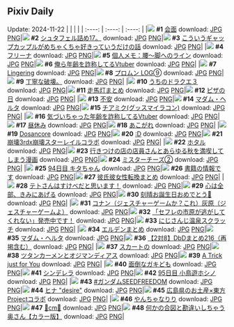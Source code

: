 ## Pixiv Daily
Update: 2024-11-22
|      |      |      |
| :----: | :----: | :----: |
|![](https://pixiv.microyu.workers.dev/c/240x480/img-master/img/2024/11/20/00/00/23/124457097_p0_master1200.jpg) **#1** [会面](https://www.pixiv.net/artworks/124457097) download: [JPG](https://pixiv.microyu.workers.dev/img-original/img/2024/11/20/00/00/23/124457097_p0.jpg) [PNG](https://pixiv.microyu.workers.dev/img-original/img/2024/11/20/00/00/23/124457097_p0.png)|![](https://pixiv.microyu.workers.dev/c/240x480/img-master/img/2024/11/20/09/54/35/124466110_p0_master1200.jpg) **#2** [シュタフェル詰め17。](https://www.pixiv.net/artworks/124466110) download: [JPG](https://pixiv.microyu.workers.dev/img-original/img/2024/11/20/09/54/35/124466110_p0.jpg) [PNG](https://pixiv.microyu.workers.dev/img-original/img/2024/11/20/09/54/35/124466110_p0.png)|![](https://pixiv.microyu.workers.dev/c/240x480/img-master/img/2024/11/20/00/23/02/124458174_p0_master1200.jpg) **#3** [こういうギャップカップルがめちゃくちゃ好きっていうだけの話](https://www.pixiv.net/artworks/124458174) download: [JPG](https://pixiv.microyu.workers.dev/img-original/img/2024/11/20/00/23/02/124458174_p0.jpg) [PNG](https://pixiv.microyu.workers.dev/img-original/img/2024/11/20/00/23/02/124458174_p0.png)|
|![](https://pixiv.microyu.workers.dev/c/240x480/img-master/img/2024/11/20/00/08/46/124457687_p0_master1200.jpg) **#4** [フリーナ](https://www.pixiv.net/artworks/124457687) download: [JPG](https://pixiv.microyu.workers.dev/img-original/img/2024/11/20/00/08/46/124457687_p0.jpg) [PNG](https://pixiv.microyu.workers.dev/img-original/img/2024/11/20/00/08/46/124457687_p0.png)|![](https://pixiv.microyu.workers.dev/c/240x480/img-master/img/2024/11/21/06/00/08/124490902_p0_master1200.jpg) **#5** [個人メモ：腰～脚へのライン](https://www.pixiv.net/artworks/124490902) download: [JPG](https://pixiv.microyu.workers.dev/img-original/img/2024/11/21/06/00/08/124490902_p0.jpg) [PNG](https://pixiv.microyu.workers.dev/img-original/img/2024/11/21/06/00/08/124490902_p0.png)|![](https://pixiv.microyu.workers.dev/c/240x480/img-master/img/2024/11/20/20/21/34/124477478_p0_master1200.jpg) **#6** [俺ら年齢を詐称してるVtuber](https://www.pixiv.net/artworks/124477478) download: [JPG](https://pixiv.microyu.workers.dev/img-original/img/2024/11/20/20/21/34/124477478_p0.jpg) [PNG](https://pixiv.microyu.workers.dev/img-original/img/2024/11/20/20/21/34/124477478_p0.png)|
|![](https://pixiv.microyu.workers.dev/c/240x480/img-master/img/2024/11/21/00/30/03/124485967_p0_master1200.jpg) **#7** [Lingering](https://www.pixiv.net/artworks/124485967) download: [JPG](https://pixiv.microyu.workers.dev/img-original/img/2024/11/21/00/30/03/124485967_p0.jpg) [PNG](https://pixiv.microyu.workers.dev/img-original/img/2024/11/21/00/30/03/124485967_p0.png)|![](https://pixiv.microyu.workers.dev/c/240x480/img-master/img/2024/11/20/05/15/30/124462798_p0_master1200.jpg) **#8** [プロムン LOG➈](https://www.pixiv.net/artworks/124462798) download: [JPG](https://pixiv.microyu.workers.dev/img-original/img/2024/11/20/05/15/30/124462798_p0.jpg) [PNG](https://pixiv.microyu.workers.dev/img-original/img/2024/11/20/05/15/30/124462798_p0.png)|![](https://pixiv.microyu.workers.dev/c/240x480/img-master/img/2024/11/20/12/42/11/124466574_p0_master1200.jpg) **#9** [丁寧な破壊。](https://www.pixiv.net/artworks/124466574) download: [JPG](https://pixiv.microyu.workers.dev/img-original/img/2024/11/20/12/42/11/124466574_p0.jpg) [PNG](https://pixiv.microyu.workers.dev/img-original/img/2024/11/20/12/42/11/124466574_p0.png)|
|![](https://pixiv.microyu.workers.dev/c/240x480/img-master/img/2024/11/20/18/21/02/124474240_p0_master1200.jpg) **#10** [うちのドラクエ３](https://www.pixiv.net/artworks/124474240) download: [JPG](https://pixiv.microyu.workers.dev/img-original/img/2024/11/20/18/21/02/124474240_p0.jpg) [PNG](https://pixiv.microyu.workers.dev/img-original/img/2024/11/20/18/21/02/124474240_p0.png)|![](https://pixiv.microyu.workers.dev/c/240x480/img-master/img/2024/11/20/13/40/35/124469365_p0_master1200.jpg) **#11** [走馬灯まとめ](https://www.pixiv.net/artworks/124469365) download: [JPG](https://pixiv.microyu.workers.dev/img-original/img/2024/11/20/13/40/35/124469365_p0.jpg) [PNG](https://pixiv.microyu.workers.dev/img-original/img/2024/11/20/13/40/35/124469365_p0.png)|![](https://pixiv.microyu.workers.dev/c/240x480/img-master/img/2024/11/20/16/42/04/124471971_p0_master1200.jpg) **#12** [ピザの日](https://www.pixiv.net/artworks/124471971) download: [JPG](https://pixiv.microyu.workers.dev/img-original/img/2024/11/20/16/42/04/124471971_p0.jpg) [PNG](https://pixiv.microyu.workers.dev/img-original/img/2024/11/20/16/42/04/124471971_p0.png)|
|![](https://pixiv.microyu.workers.dev/c/240x480/img-master/img/2024/11/20/22/13/37/124481127_p0_master1200.jpg) **#13** [不安](https://www.pixiv.net/artworks/124481127) download: [JPG](https://pixiv.microyu.workers.dev/img-original/img/2024/11/20/22/13/37/124481127_p0.jpg) [PNG](https://pixiv.microyu.workers.dev/img-original/img/2024/11/20/22/13/37/124481127_p0.png)|![](https://pixiv.microyu.workers.dev/c/240x480/img-master/img/2024/11/21/15/04/46/124484676_p0_master1200.jpg) **#14** [マダム・ヘルタ](https://www.pixiv.net/artworks/124484676) download: [JPG](https://pixiv.microyu.workers.dev/img-original/img/2024/11/21/15/04/46/124484676_p0.jpg) [PNG](https://pixiv.microyu.workers.dev/img-original/img/2024/11/21/15/04/46/124484676_p0.png)|![](https://pixiv.microyu.workers.dev/c/240x480/img-master/img/2024/11/20/22/32/40/124481715_p0_master1200.jpg) **#15** [チアミク(グッスマイラコン)](https://www.pixiv.net/artworks/124481715) download: [JPG](https://pixiv.microyu.workers.dev/img-original/img/2024/11/20/22/32/40/124481715_p0.jpg) [PNG](https://pixiv.microyu.workers.dev/img-original/img/2024/11/20/22/32/40/124481715_p0.png)|
|![](https://pixiv.microyu.workers.dev/c/240x480/img-master/img/2024/11/21/20/04/37/124504364_p0_master1200.jpg) **#16** [気づいちゃった年齢を詐称してるVtuber](https://www.pixiv.net/artworks/124504364) download: [JPG](https://pixiv.microyu.workers.dev/img-original/img/2024/11/21/20/04/37/124504364_p0.jpg) [PNG](https://pixiv.microyu.workers.dev/img-original/img/2024/11/21/20/04/37/124504364_p0.png)|![](https://pixiv.microyu.workers.dev/c/240x480/img-master/img/2024/11/20/13/40/09/124469360_p0_master1200.jpg) **#17** [昼休み](https://www.pixiv.net/artworks/124469360) download: [JPG](https://pixiv.microyu.workers.dev/img-original/img/2024/11/20/13/40/09/124469360_p0.jpg) [PNG](https://pixiv.microyu.workers.dev/img-original/img/2024/11/20/13/40/09/124469360_p0.png)|![](https://pixiv.microyu.workers.dev/c/240x480/img-master/img/2024/11/21/00/00/12/124484672_p0_master1200.jpg) **#18** [あこがれ](https://www.pixiv.net/artworks/124484672) download: [JPG](https://pixiv.microyu.workers.dev/img-original/img/2024/11/21/00/00/12/124484672_p0.jpg) [PNG](https://pixiv.microyu.workers.dev/img-original/img/2024/11/21/00/00/12/124484672_p0.png)|
|![](https://pixiv.microyu.workers.dev/c/240x480/img-master/img/2024/11/21/21/16/37/124506547_p0_master1200.jpg) **#19** [Dosancore](https://www.pixiv.net/artworks/124506547) download: [JPG](https://pixiv.microyu.workers.dev/img-original/img/2024/11/21/21/16/37/124506547_p0.jpg) [PNG](https://pixiv.microyu.workers.dev/img-original/img/2024/11/21/21/16/37/124506547_p0.png)|![](https://pixiv.microyu.workers.dev/c/240x480/img-master/img/2024/11/20/13/00/45/124468808_p0_master1200.jpg) **#20** [:D](https://www.pixiv.net/artworks/124468808) download: [JPG](https://pixiv.microyu.workers.dev/img-original/img/2024/11/20/13/00/45/124468808_p0.jpg) [PNG](https://pixiv.microyu.workers.dev/img-original/img/2024/11/20/13/00/45/124468808_p0.png)|![](https://pixiv.microyu.workers.dev/c/240x480/img-master/img/2024/11/20/00/10/00/124457738_p0_master1200.jpg) **#21** [崩壊3rdx崩壊スターレイルコラボ](https://www.pixiv.net/artworks/124457738) download: [JPG](https://pixiv.microyu.workers.dev/img-original/img/2024/11/20/00/10/00/124457738_p0.jpg) [PNG](https://pixiv.microyu.workers.dev/img-original/img/2024/11/20/00/10/00/124457738_p0.png)|
|![](https://pixiv.microyu.workers.dev/c/240x480/img-master/img/2024/11/20/01/12/25/124459540_p0_master1200.jpg) **#22** [ホタル](https://www.pixiv.net/artworks/124459540) download: [JPG](https://pixiv.microyu.workers.dev/img-original/img/2024/11/20/01/12/25/124459540_p0.jpg) [PNG](https://pixiv.microyu.workers.dev/img-original/img/2024/11/20/01/12/25/124459540_p0.png)|![](https://pixiv.microyu.workers.dev/c/240x480/img-master/img/2024/11/21/01/00/13/124486770_p0_master1200.jpg) **#23** [行きつけの店の店員さんとあらゆる秋を満喫してしまう漫画](https://www.pixiv.net/artworks/124486770) download: [JPG](https://pixiv.microyu.workers.dev/img-original/img/2024/11/21/01/00/13/124486770_p0.jpg) [PNG](https://pixiv.microyu.workers.dev/img-original/img/2024/11/21/01/00/13/124486770_p0.png)|![](https://pixiv.microyu.workers.dev/c/240x480/img-master/img/2024/11/20/19/57/27/124476711_p0_master1200.jpg) **#24** [ミスターチーズ②](https://www.pixiv.net/artworks/124476711) download: [JPG](https://pixiv.microyu.workers.dev/img-original/img/2024/11/20/19/57/27/124476711_p0.jpg) [PNG](https://pixiv.microyu.workers.dev/img-original/img/2024/11/20/19/57/27/124476711_p0.png)|
|![](https://pixiv.microyu.workers.dev/c/240x480/img-master/img/2024/11/20/21/30/01/124479625_p0_master1200.jpg) **#25** [94日目 キタちゃん](https://www.pixiv.net/artworks/124479625) download: [JPG](https://pixiv.microyu.workers.dev/img-original/img/2024/11/20/21/30/01/124479625_p0.jpg) [PNG](https://pixiv.microyu.workers.dev/img-original/img/2024/11/20/21/30/01/124479625_p0.png)|![](https://pixiv.microyu.workers.dev/c/240x480/img-master/img/2024/11/20/00/57/23/124459139_p0_master1200.jpg) **#26** [書籍の情報です](https://www.pixiv.net/artworks/124459139) download: [JPG](https://pixiv.microyu.workers.dev/img-original/img/2024/11/20/00/57/23/124459139_p0.jpg) [PNG](https://pixiv.microyu.workers.dev/img-original/img/2024/11/20/00/57/23/124459139_p0.png)|![](https://pixiv.microyu.workers.dev/c/240x480/img-master/img/2024/11/20/16/44/10/124472008_p0_master1200.jpg) **#27** [彼氏彼女性転換まとめ](https://www.pixiv.net/artworks/124472008) download: [JPG](https://pixiv.microyu.workers.dev/img-original/img/2024/11/20/16/44/10/124472008_p0.jpg) [PNG](https://pixiv.microyu.workers.dev/img-original/img/2024/11/20/16/44/10/124472008_p0.png)|
|![](https://pixiv.microyu.workers.dev/c/240x480/img-master/img/2024/11/20/22/06/07/124480793_p0_master1200.jpg) **#28** [テトさんはすけべだと思います！](https://www.pixiv.net/artworks/124480793) download: [JPG](https://pixiv.microyu.workers.dev/img-original/img/2024/11/20/22/06/07/124480793_p0.jpg) [PNG](https://pixiv.microyu.workers.dev/img-original/img/2024/11/20/22/06/07/124480793_p0.png)|![](https://pixiv.microyu.workers.dev/c/240x480/img-master/img/2024/11/20/19/47/49/124476477_p0_master1200.jpg) **#29** [心は全部、きみにあげる](https://www.pixiv.net/artworks/124476477) download: [JPG](https://pixiv.microyu.workers.dev/img-original/img/2024/11/20/19/47/49/124476477_p0.jpg) [PNG](https://pixiv.microyu.workers.dev/img-original/img/2024/11/20/19/47/49/124476477_p0.png)|![](https://pixiv.microyu.workers.dev/c/240x480/img-master/img/2024/11/20/11/43/38/124467521_p0_master1200.jpg) **#30** [刻晴お誕生日おめでとう🎂](https://www.pixiv.net/artworks/124467521) download: [JPG](https://pixiv.microyu.workers.dev/img-original/img/2024/11/20/11/43/38/124467521_p0.jpg) [PNG](https://pixiv.microyu.workers.dev/img-original/img/2024/11/20/11/43/38/124467521_p0.png)|
|![](https://pixiv.microyu.workers.dev/c/240x480/img-master/img/2024/11/20/17/58/36/124473545_p0_master1200.jpg) **#31** [コナン（ジェスチャーゲームか？これ）灰原（ジェスチャーゲームよ）](https://www.pixiv.net/artworks/124473545) download: [JPG](https://pixiv.microyu.workers.dev/img-original/img/2024/11/20/17/58/36/124473545_p0.jpg) [PNG](https://pixiv.microyu.workers.dev/img-original/img/2024/11/20/17/58/36/124473545_p0.png)|![](https://pixiv.microyu.workers.dev/c/240x480/img-master/img/2024/11/21/00/00/18/124484695_p0_master1200.jpg) **#32** [「セフレの市原が逃がしてくれない」発売中です！](https://www.pixiv.net/artworks/124484695) download: [JPG](https://pixiv.microyu.workers.dev/img-original/img/2024/11/21/00/00/18/124484695_p0.jpg) [PNG](https://pixiv.microyu.workers.dev/img-original/img/2024/11/21/00/00/18/124484695_p0.png)|![](https://pixiv.microyu.workers.dev/c/240x480/img-master/img/2024/11/21/00/36/03/124486165_p0_master1200.jpg) **#33** [にじさんじ温泉スクラッチ](https://www.pixiv.net/artworks/124486165) download: [JPG](https://pixiv.microyu.workers.dev/img-original/img/2024/11/21/00/36/03/124486165_p0.jpg) [PNG](https://pixiv.microyu.workers.dev/img-original/img/2024/11/21/00/36/03/124486165_p0.png)|
|![](https://pixiv.microyu.workers.dev/c/240x480/img-master/img/2024/11/21/18/11/47/124501487_p0_master1200.jpg) **#34** [エルデンまとめ](https://www.pixiv.net/artworks/124501487) download: [JPG](https://pixiv.microyu.workers.dev/img-original/img/2024/11/21/18/11/47/124501487_p0.jpg) [PNG](https://pixiv.microyu.workers.dev/img-original/img/2024/11/21/18/11/47/124501487_p0.png)|![](https://pixiv.microyu.workers.dev/c/240x480/img-master/img/2024/11/21/08/58/59/124493027_p0_master1200.jpg) **#35** [マダム・ヘルタ](https://www.pixiv.net/artworks/124493027) download: [JPG](https://pixiv.microyu.workers.dev/img-original/img/2024/11/21/08/58/59/124493027_p0.jpg) [PNG](https://pixiv.microyu.workers.dev/img-original/img/2024/11/21/08/58/59/124493027_p0.png)|![](https://pixiv.microyu.workers.dev/c/240x480/img-master/img/2024/11/21/02/07/37/124488205_p0_master1200.jpg) **#36** [【2対8】DbDまとめ216（再掲含む）](https://www.pixiv.net/artworks/124488205) download: [JPG](https://pixiv.microyu.workers.dev/img-original/img/2024/11/21/02/07/37/124488205_p0.jpg) [PNG](https://pixiv.microyu.workers.dev/img-original/img/2024/11/21/02/07/37/124488205_p0.png)|
|![](https://pixiv.microyu.workers.dev/c/240x480/img-master/img/2024/11/20/20/15/24/124477314_p0_master1200.jpg) **#37** [スカートの](https://www.pixiv.net/artworks/124477314) download: [JPG](https://pixiv.microyu.workers.dev/img-original/img/2024/11/20/20/15/24/124477314_p0.jpg) [PNG](https://pixiv.microyu.workers.dev/img-original/img/2024/11/20/20/15/24/124477314_p0.png)|![](https://pixiv.microyu.workers.dev/c/240x480/img-master/img/2024/11/21/17/06/50/124500015_p0_master1200.jpg) **#38** [ツタンカーメンとオジマンディアス](https://www.pixiv.net/artworks/124500015) download: [JPG](https://pixiv.microyu.workers.dev/img-original/img/2024/11/21/17/06/50/124500015_p0.jpg) [PNG](https://pixiv.microyu.workers.dev/img-original/img/2024/11/21/17/06/50/124500015_p0.png)|![](https://pixiv.microyu.workers.dev/c/240x480/img-master/img/2024/11/20/02/35/25/124461119_p0_master1200.jpg) **#39** [A Trick just for You](https://www.pixiv.net/artworks/124461119) download: [JPG](https://pixiv.microyu.workers.dev/img-original/img/2024/11/20/02/35/25/124461119_p0.jpg) [PNG](https://pixiv.microyu.workers.dev/img-original/img/2024/11/20/02/35/25/124461119_p0.png)|
|![](https://pixiv.microyu.workers.dev/c/240x480/img-master/img/2024/11/20/07/32/17/124464359_p0_master1200.jpg) **#40** [面倒なガキども](https://www.pixiv.net/artworks/124464359) download: [JPG](https://pixiv.microyu.workers.dev/img-original/img/2024/11/20/07/32/17/124464359_p0.jpg) [PNG](https://pixiv.microyu.workers.dev/img-original/img/2024/11/20/07/32/17/124464359_p0.png)|![](https://pixiv.microyu.workers.dev/c/240x480/img-master/img/2024/11/20/18/53/03/124474989_p0_master1200.jpg) **#41** [シンデレラ](https://www.pixiv.net/artworks/124474989) download: [JPG](https://pixiv.microyu.workers.dev/img-original/img/2024/11/20/18/53/03/124474989_p0.jpg) [PNG](https://pixiv.microyu.workers.dev/img-original/img/2024/11/20/18/53/03/124474989_p0.png)|![](https://pixiv.microyu.workers.dev/c/240x480/img-master/img/2024/11/21/22/40/15/124509187_p0_master1200.jpg) **#42** [95日目 小鳥遊ホシノ](https://www.pixiv.net/artworks/124509187) download: [JPG](https://pixiv.microyu.workers.dev/img-original/img/2024/11/21/22/40/15/124509187_p0.jpg) [PNG](https://pixiv.microyu.workers.dev/img-original/img/2024/11/21/22/40/15/124509187_p0.png)|
|![](https://pixiv.microyu.workers.dev/c/240x480/img-master/img/2024/11/20/13/09/06/124468940_p0_master1200.jpg) **#43** [#ガンダムSEEDFREEDOM](https://www.pixiv.net/artworks/124468940) download: [JPG](https://pixiv.microyu.workers.dev/img-original/img/2024/11/20/13/09/06/124468940_p0.jpg) [PNG](https://pixiv.microyu.workers.dev/img-original/img/2024/11/20/13/09/06/124468940_p0.png)|![](https://pixiv.microyu.workers.dev/c/240x480/img-master/img/2024/11/20/18/00/24/124473668_p0_master1200.jpg) **#44** [ヒナ "desire"](https://www.pixiv.net/artworks/124473668) download: [JPG](https://pixiv.microyu.workers.dev/img-original/img/2024/11/20/18/00/24/124473668_p0.jpg) [PNG](https://pixiv.microyu.workers.dev/img-original/img/2024/11/20/18/00/24/124473668_p0.png)|![](https://pixiv.microyu.workers.dev/c/240x480/img-master/img/2024/11/20/00/00/06/124457027_p0_master1200.jpg) **#45** [広島県のお土産×東方Projectコラボ](https://www.pixiv.net/artworks/124457027) download: [JPG](https://pixiv.microyu.workers.dev/img-original/img/2024/11/20/00/00/06/124457027_p0.jpg) [PNG](https://pixiv.microyu.workers.dev/img-original/img/2024/11/20/00/00/06/124457027_p0.png)|
|![](https://pixiv.microyu.workers.dev/c/240x480/img-master/img/2024/11/20/00/25/05/124458239_p0_master1200.jpg) **#46** [やんちゃなりり](https://www.pixiv.net/artworks/124458239) download: [JPG](https://pixiv.microyu.workers.dev/img-original/img/2024/11/20/00/25/05/124458239_p0.jpg) [PNG](https://pixiv.microyu.workers.dev/img-original/img/2024/11/20/00/25/05/124458239_p0.png)|![](https://pixiv.microyu.workers.dev/c/240x480/img-master/img/2024/11/20/20/32/15/124477839_p0_master1200.jpg) **#47** [🎐cm🎐](https://www.pixiv.net/artworks/124477839) download: [JPG](https://pixiv.microyu.workers.dev/img-original/img/2024/11/20/20/32/15/124477839_p0.jpg) [PNG](https://pixiv.microyu.workers.dev/img-original/img/2024/11/20/20/32/15/124477839_p0.png)|![](https://pixiv.microyu.workers.dev/c/240x480/img-master/img/2024/11/20/00/06/48/124457603_p0_master1200.jpg) **#48** [何かの合図と勘違いしちゃう奥さん【カラー版】](https://www.pixiv.net/artworks/124457603) download: [JPG](https://pixiv.microyu.workers.dev/img-original/img/2024/11/20/00/06/48/124457603_p0.jpg) [PNG](https://pixiv.microyu.workers.dev/img-original/img/2024/11/20/00/06/48/124457603_p0.png)|
